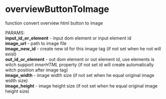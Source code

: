 # overviewButtonToImage
function convert overview html button to image

PARAMS: <br />
**input_id_or_element** - input dom element or input element id <br />
**image_url** - path to image file <br />
**image_new_id** - create new id for this image tag (if not set when he not will exist)<br />
**out_id_or_element** - out dom element or out element id, use elements is witch support *innerHTML* property (if not set id will create automatically witch position after image tag) <br />
**image_width** - image width size (if not set when he equal original image width size)<br />
**image_height** - image height size (if not set when he equal original image height size) <br />

